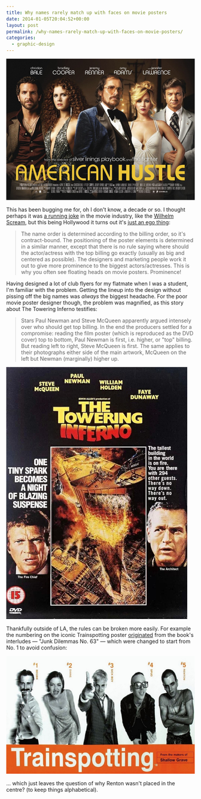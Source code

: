 ```yaml
---
title: Why names rarely match up with faces on movie posters
date: 2014-01-05T20:04:52+00:00
layout: post
permalink: /why-names-rarely-match-up-with-faces-on-movie-posters/
categories:
  - graphic-design
---
```

![](/media/american_hustle_poster.jpg)

This has been bugging me for, oh I don't know, a decade or so. I thought perhaps it was [a running joke](http://en.wikipedia.org/wiki/Wilhelm_scream) in the movie industry, like the [Wilhelm Scream](http://www.youtube.com/watch?v=cdbYsoEasio), but this being Hollywood it turns out it's [just an ego thing](http://www.quora.com/Movie-Business/Why-do-names-rarely-match-up-with-faces-on-movie-posters):

> The name order is determined according to the billing order, so it's contract-bound. The positioning of the poster elements is determined in a similar manner, except that there is no rule saying where should the actor/actress with the top billing go exactly (usually as big and centered as possible). The designers and marketing people work it out to give more prominence to the biggest actors/actresses. This is why you often see floating heads on movie posters. Prominence!

Having designed a lot of club flyers for my flatmate when I was a student, I'm familiar with the problem. Getting the lineup into the design without pissing off the big names was _always_ the biggest headache. For the poor movie poster designer though, the problem was magnified, as this story about The Towering Inferno testifies:

> Stars Paul Newman and Steve McQueen apparently argued intensely over who should get top billing. In the end the producers settled for a compromise: reading the film poster (which is reproduced as the DVD cover) top to bottom, Paul Newman is first, i.e. higher, or "top" billing. But reading left to right, Steve McQueen is first. The same applies to their photographs either side of the main artwork, McQueen on the left but Newman (marginally) higher up.

![](/media/towering_inferno_poster.jpg)

Thankfully outside of LA, the rules can be broken more easily. For example the numbering on the iconic Trainspotting poster [originated](http://www.creativereview.co.uk/cr-blog/2011/march/trainspotting-film-poster-campaign-15-years-on) from the book's interludes — "Junk Dilemmas No. 63" — which were changed to start from No. 1 to avoid confusion:

![](/media/trainspotting_poster.jpg)

... which just leaves the question of why Renton wasn't placed in the centre? (to keep things alphabetical).
